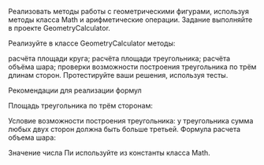 Реализовать методы работы с геометрическими фигурами, используя методы класса Math и арифметические операции. Задание выполняйте в проекте GeometryCalculator.

Реализуйте в классе GeometryCalculator методы:

расчёта площади круга;
расчёта площади треугольника;
расчёта объёма шара;
проверки возможности построения треугольника по трём длинам сторон.
Протестируйте ваши решения, используя тесты.

Рекомендации для реализации формул

Площадь треугольника по трём сторонам:

Условие возможности построения треугольника: у треугольника сумма любых двух сторон должна быть больше третьей.
Формула расчета объема шара:

Значение числа Пи используйте из константы класса Math.
